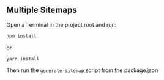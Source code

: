 ## Multiple Sitemaps

Open a Terminal in the project root and run:

```sh
npm install
```
or

```shell
yarn install
```

Then run the `generate-sitemap` script from the package.json 
